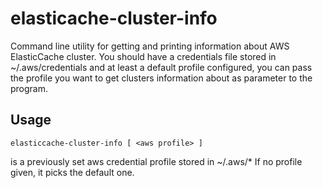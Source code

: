 # elasticache-cluster-info
Command line utility for getting and printing information about AWS ElasticCache cluster.
You should have a credentials file stored in ~/.aws/credentials and at least a default profile configured, you can pass the profile you want to get clusters information about as parameter to the program.

## Usage
```
elasticcache-cluster-info [ <aws profile> ]
```
<aws profile>	is a previously set aws credential profile stored in ~/.aws/*
				If no profile given, it picks the default one.

